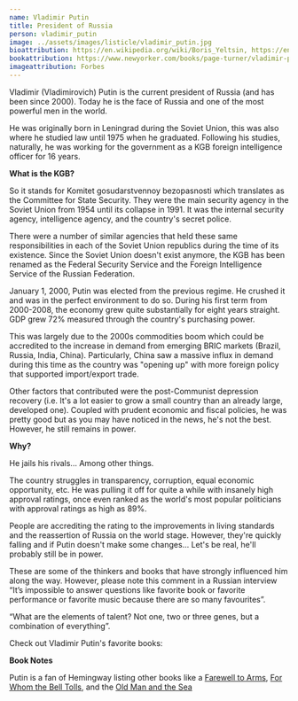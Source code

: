```yaml
---
name: Vladimir Putin
title: President of Russia
person: vladimir_putin
image: ../assets/images/listicle/vladimir_putin.jpg
bioattribution: https://en.wikipedia.org/wiki/Boris_Yeltsin, https://en.wikipedia.org/wiki/Mikhail_Gorbachev, https://en.wikipedia.org/wiki/KGB 
bookattribution: https://www.newyorker.com/books/page-turner/vladimir-putins-reading-lis https://www.economist .com/books-and-arts/2018/04/05/understand-putin-by-understanding-his-favorite-thinkers, https://www.youtube.com/watch?v=X7_ICbgShMk 
imageattribution: Forbes
---
```


Vladimir (Vladimirovich) Putin is the current president of Russia (and has been since 2000). Today he is the face of Russia and one of the most powerful men in the world.
 
He was originally born in Leningrad during the Soviet Union, this was also where he studied law until 1975 when he graduated. Following his studies, naturally, he was working for the government as a KGB foreign intelligence officer for 16 years.
 
<b>What is the KGB?</b>

So it stands for Komitet gosudarstvennoy bezopasnosti which translates as the Committee for State Security. They were the main security agency in the Soviet Union from 1954 until its collapse in 1991. It was the internal security agency, intelligence agency, and the country's secret police. 
 
There were a number of similar agencies that held these same responsibilities in each of the Soviet Union republics during the time of its existence. Since the Soviet Union doesn't exist anymore, the KGB has been renamed as the Federal Security Service and the Foreign Intelligence Service of the Russian Federation.
 
January 1, 2000, Putin was elected from the previous regime. He crushed it and was in the perfect environment to do so. During his first term from 2000-2008, the economy grew quite substantially for eight years straight. GDP grew 72% measured through the country's purchasing power.
 
This was largely due to the 2000s commodities boom which could be accredited to the increase in demand from emerging BRIC markets (Brazil, Russia, India, China). Particularly, China saw a massive influx in demand during this time as the country was "opening up" with more foreign policy that supported import/export trade.
 
Other factors that contributed were the post-Communist depression recovery (i.e. It's a lot easier to grow a small country than an already large, developed one). Coupled with prudent economic and fiscal policies, he was pretty good but as you may have noticed in the news, he's not the best. However, he still remains in power.
 
<b>Why?</b>

He jails his rivals... Among other things.
 
The country struggles in transparency, corruption, equal economic opportunity, etc. He was pulling it off for quite a while with insanely high approval ratings, once even ranked as the world's most popular politicians with approval ratings as high as 89%.
 
People are accrediting the rating to the improvements in living standards and the reassertion of Russia on the world stage. However, they're quickly falling and if Putin doesn't make some changes... Let's be real, he'll probably still be in power.
 
These are some of the thinkers and books that have strongly influenced him along the way. However, please note this comment in a Russian interview “It’s impossible to answer questions like favorite book or favorite performance or favorite music because there are so many favourites”. 

“What are the elements of talent? Not one, two or three genes, but a combination of everything”.

Check out Vladimir Putin's favorite books:

<b>Book Notes</b>

Putin is a fan of Hemingway listing other books like a <a href="https://amzn.to/2FfIiq5">Farewell to Arms</a>, <a href="https://amzn.to/2T4euje">For Whom the Bell Tolls</a>, and the <a href="https://amzn.to/2DysLQK">Old Man and the Sea</a> 





